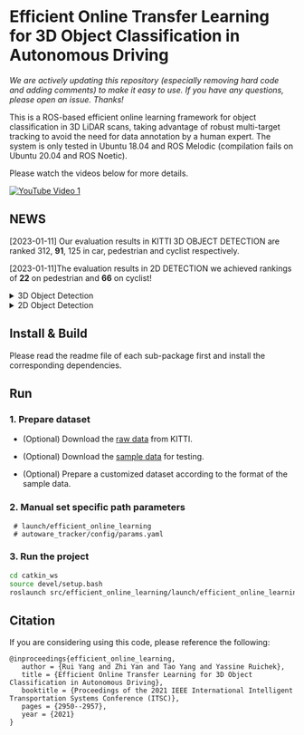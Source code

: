 # Efficient Online Transfer Learning for 3D Object Classification in Autonomous Driving #

*We are actively updating this repository (especially removing hard code and adding comments) to make it easy to use. If you have any questions, please open an issue. Thanks!*

This is a ROS-based efficient online learning framework for object classification in 3D LiDAR scans, taking advantage of robust multi-target tracking to avoid the need for data annotation by a human expert.
The system is only tested in Ubuntu 18.04 and ROS Melodic (compilation fails on Ubuntu 20.04 and ROS Noetic).

Please watch the videos below for more details.

[![YouTube Video 1](https://img.youtube.com/vi/wl5ehOFV5Ac/0.jpg)](https://www.youtube.com/watch?v=wl5ehOFV5Ac)

## NEWS
[2023-01-11] Our evaluation results in KITTI 3D OBJECT DETECTION are ranked 312, **91**, 125 in car, pedestrian and cyclist respectively.

[2023-01-11]The evaluation results in 2D DETECTION we achieved rankings of **22** on pedestrian and **66** on cyclist!
<details>
<summary>3D Object Detection</summary>
### CAR
![image](https://github.com/epan-utbm/efficient_online_learning/blob/master/IMG/EOTL-3D-CAR-276.png)
### PEDESTRIAN
![image](https://github.com/epan-utbm/efficient_online_learning/blob/master/IMG/EOTL-3D-PED-091.png)
### CYCLIST
![image](https://github.com/epan-utbm/efficient_online_learning/blob/master/IMG/EOTL-3D-CYC-125.png)
</details>

<details>
<summary>2D Object Detection</summary>
### CAR
![image](https://github.com/epan-utbm/efficient_online_learning/blob/master/IMG/EOTL-2D-CAR-312.png)
### PEDESTRIAN
![image](https://github.com/epan-utbm/efficient_online_learning/blob/master/IMG/EOTL-2D-PED-022.png)
### CYCLIST
![image](https://github.com/epan-utbm/efficient_online_learning/blob/master/IMG/EOTL-3D-CYC-125.png)
</details>

## Install & Build
Please read the readme file of each sub-package first and install the corresponding dependencies.

## Run
### 1. Prepare dataset
* (Optional) Download the [raw data](http://www.cvlibs.net/datasets/kitti/raw_data.php)  from KITTI.

* (Optional) Download the [sample data](https://github.com/epan-utbm/efficient_online_learning/releases/download/sample_data/2011_09_26_drive_0005_sync.tar) for testing.

* (Optional) Prepare a customized dataset according to the format of the sample data.

### 2. Manual set specific path parameters
     # launch/efficient_online_learning
     # autoware_tracker/config/params.yaml

### 3. Run the project
```sh
cd catkin_ws
source devel/setup.bash
roslaunch src/efficient_online_learning/launch/efficient_online_learning.launch
```

## Citation

If you are considering using this code, please reference the following:

```
@inproceedings{efficient_online_learning,
   author = {Rui Yang and Zhi Yan and Tao Yang and Yassine Ruichek},
   title = {Efficient Online Transfer Learning for 3D Object Classification in Autonomous Driving},
   booktitle = {Proceedings of the 2021 IEEE International Intelligent Transportation Systems Conference (ITSC)},
   pages = {2950--2957},
   year = {2021}
}
```
